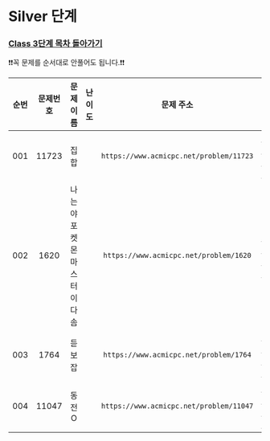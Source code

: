 # Silver 단계

### [Class 3단계 목차 돌아가기](../README.md)

❗️❗️꼭 문제를 순서대로 안풀어도 됩니다.❗️❗️

|  순번  | 문제번호  |      문제이름       |                                 난이도                                 |                    문제 주소                    |               풀이링크                | 상태  | 개인적인 난이도 |
|:----:|:-----:|:---------------:|:-------------------------------------------------------------------:|:-------------------------------------------:|:---------------------------------:|:---------:|:------:|
| 001  | 11723 |       집합        | <img src ="https://static.solved.ac/tier_small/6.svg" width = "15"> | ```https://www.acmicpc.net/problem/11723``` |      [바로 가기](./집합/README.md)      |![DONE](https://img.shields.io/badge/DONE-brightgreen) |★☆☆☆☆|
| 002  | 1620  | 나는야 포켓몬 마스터 이다솜 | <img src ="https://static.solved.ac/tier_small/7.svg" width = "15"> | ```https://www.acmicpc.net/problem/1620```  | [바로 가기](./나는야포켓몬마스터이다솜/README.md) |![DONE](https://img.shields.io/badge/DONE-brightgreen) |★★☆☆☆|
| 003  | 1764  |       듣보잡       | <img src ="https://static.solved.ac/tier_small/7.svg" width = "15"> | ```https://www.acmicpc.net/problem/1764```  |     [바로 가기](./듣보잡/README.md)      |![DONE](https://img.shields.io/badge/DONE-brightgreen) |★★★☆☆|
| 004 | 11047 |      동전 O       | <img src ="https://static.solved.ac/tier_small/7.svg" width = "15"> | ```https://www.acmicpc.net/problem/11047```  |     [바로 가기](./동전O/README.md)      |![DONE](https://img.shields.io/badge/DONE-brightgreen) |★☆☆☆☆|
